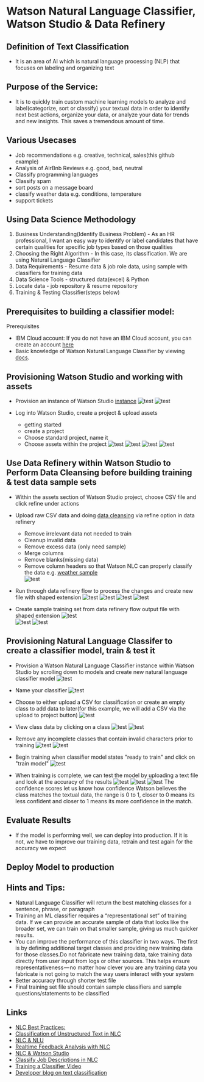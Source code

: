# Watson Natural Language Classifier, Watson Studio & Data Refinery

## Definition of Text Classification
- It is an area of AI which is natural language processing (NLP) that focuses on labeling and organizing text

## Purpose of the Service:  
- It is to quickly train custom machine learning models to analyze and label(categorize, sort or classify) your textual data in order to identify next best actions, organize your data, or analyze your data for trends and new insights. This saves a tremendous amount of time.

## Various Usecases
- Job recommendations e.g. creative, technical, sales(this github example)
- Analysis of AirBnb Reviews e.g. good, bad, neutral
- Classify programming languages
- Classify spam
- sort posts on a message board 
- classify weather data e.g. conditions, temperature
- support tickets

## Using Data Science Methodology

1. Business Understanding(Identify Business Problem) - As an HR professional, I want an easy way to identify or label candidates that have certain qualities for specific job types based on those qualities
2. Choosing the Right Algorithm - In this case, its classification. We are using Natural Language Classifier
3. Data Requirements - Resume data & job role data, using sample with classifiers for training data
4. Data Science Tools - structured data(excel) & Python
5. Locate data - job repository & resume repository
6. Training & Testing Classifier(steps below)

## Prerequisites to building a classifier model: 

Prerequisites
- IBM Cloud account: If you do not have an IBM Cloud account, you can create an account [here](https://cloud.ibm.com/)
- Basic knowledge of Watson Natural Language Classifier by viewing [docs](https://cloud.ibm.com/docs/services/natural-language-classifier?topic=natural-language-classifier-natural-language-classifier&cm_mc_uid=08582511162115581306652&cm_mc_sid_50200000=48334731559443154666&cm_mc_sid_52640000=20154341559443154668&programming_language=python#natural-language-classifier).

## Provisioning Watson Studio and working with assets

- Provision an instance of Watson Studio [instance](https://cloud.ibm.com/catalog/services/watson-studio)
![test](https://github.com/bmguillo/NLC_WatsonStudio_DataRefinery/blob/master/img/WatsonStudioProvisioning1.png)
![test](https://github.com/bmguillo/NLC_WatsonStudio_DataRefinery/blob/master/img/WatsonStudioProvisioning2.png)

- Log into Watson Studio, create a project & upload assets
    - getting started
    - create a project
    - Choose standard project, name it
    - Choose assets within the project
![test](https://github.com/bmguillo/NLC_WatsonStudio_DataRefinery/blob/master/img/WatsonStudioGettingStarted.png)
![test](https://github.com/bmguillo/NLC_WatsonStudio_DataRefinery/blob/master/img/WatsonStudioWelcome.png)
![test](https://github.com/bmguillo/NLC_WatsonStudio_DataRefinery/blob/master/img/WatsonStudioNewProject.png)
![test](https://github.com/bmguillo/NLC_WatsonStudio_DataRefinery/blob/master/img/WatsonStudioCreateAStandardProject.png)
 

 ## Use Data Refinery within Watson Studio to Perform Data Cleansing before building training & test data sample sets
- Within the assets section of Watson Studio project, choose CSV file and click refine under actions

- Upload raw CSV data and doing [data cleansing](https://dataplatform.cloud.ibm.com/docs/content/wsj/refinery/refining_data.html#refine) via refine option in data refinery
    - Remove irrelevant data not needed to train
    - Cleanup invalid data
    - Remove excess data (only need sample)
    - Merge columns
    - Remove blanks(missing data)
    - Remove column headers so that Watson NLC can properly classify the data e.g. [weather sample](https://github.com/bmguillo/watsonnaturallanguageclassifier_hrjobrecommendations/blob/master/weather_data_train.csv)  
![test](https://github.com/bmguillo/NLC_WatsonStudio_DataRefinery/blob/master/img/WatsonStudioCSVAssetUpload.png)

- Run through data refinery flow to process the changes and create new file with shaped extension
![test](https://github.com/bmguillo/NLC_WatsonStudio_DataRefinery/blob/master/img/WatsonStudioAssetRefine.png)
![test](https://github.com/bmguillo/NLC_WatsonStudio_DataRefinery/blob/master/img/WatsonStudioDataRefineryFlow.png)
![test](https://github.com/bmguillo/NLC_WatsonStudio_DataRefinery/blob/master/img/WatsonStudioDataRefineryFlow2.png)
![test](https://github.com/bmguillo/NLC_WatsonStudio_DataRefinery/blob/master/img/WatsonStudioDataRefineryFlow3.png)

- Create sample training set from data refinery flow output file with shaped extension
![test](https://github.com/bmguillo/NLC_WatsonStudio_DataRefinery/blob/master/img/WatsonStudioDataRefinerySample.png)  
![test](https://github.com/bmguillo/NLC_WatsonStudio_DataRefinery/blob/master/img/WatsonStudioDataRefinerySample2.png)
![test](https://github.com/bmguillo/NLC_WatsonStudio_DataRefinery/blob/master/img/WatsonStudioDataRefinerySample3.png)


## Provisioning Natural Language Classifer to create a classifier model, train & test it

- Provision a Watson Natural Language Classifier instance within Watson Studio by scrolling down to models and create new natural language classifier model
![test](https://github.com/bmguillo/NLC_WatsonStudio_DataRefinery/blob/master/img/WatsonStudioNLCProvisioning.png)

- Name your classifier 
![test](https://github.com/bmguillo/NLC_WatsonStudio_DataRefinery/blob/master/img/WatsonStudioNLCCreateClassifierandClass.png)

- Choose to either upload a CSV for classification or create an empty class to add data to later(for this example, we will add a CSV via the upload to project button)
![test](https://github.com/bmguillo/NLC_WatsonStudio_DataRefinery/blob/master/img/WatsonStudioUploadtoProjectAddtoProject.png)

- View class data by clicking on a class
![test](https://github.com/bmguillo/NLC_WatsonStudio_DataRefinery/blob/master/img/WatsonStudioNLCClasses.png)
![test](https://github.com/bmguillo/NLC_WatsonStudio_DataRefinery/blob/master/img/WatsonStudioNLCClasses2.png)

- Remove any incomplete classes that contain invalid characters prior to training
![test](https://github.com/bmguillo/NLC_WatsonStudio_DataRefinery/blob/master/img/WatsonStudioNLCDeleteIncompleteClass.png)
![test](https://github.com/bmguillo/NLC_WatsonStudio_DataRefinery/blob/master/img/WatsonStudioNLCDeleteIncompleteClass2.png)

- Begin training when classifier model states "ready to train" and click on "train model"
![test](https://github.com/bmguillo/NLC_WatsonStudio_DataRefinery/blob/master/img/WatsonStudioNLCReadytoTrain.png)

- When training is complete, we can test the model by uploading a text file and look at the accuracy of the results
![test](https://github.com/bmguillo/NLC_WatsonStudio_DataRefinery/blob/master/img/WatsonStudioNLCTrainingComplete.png)
![test](https://github.com/bmguillo/NLC_WatsonStudio_DataRefinery/blob/master/img/WatsonStudioNLCTestOverview.png)
![test](https://github.com/bmguillo/NLC_WatsonStudio_DataRefinery/blob/master/img/WatsonStudioUploadTestData_TestResults.png)
The confidence scores let us know how confidence Watson believes the class matches the textual data, the range is 0 to 1, closer to 0 means its less confident and closer to 1 means its more confidence in the match.

## Evaluate Results
- If the model is performing well, we can deploy into production. If it is not, we have to improve our training data, retrain and test again for the accuracy we expect

## Deploy Model to production




## Hints and Tips:
- Natural Language Classifier will return the best matching classes for a sentence, phrase, or paragraph
- Training an ML classifier requires a “representational set” of training data. If we can provide an accurate sample of data that looks like the broader set, we can train on that smaller sample, giving us much quicker results.
- You can improve the performance of this classifier in two ways. The first is by defining additional target classes and providing new training data for those classes.Do not fabricate new training data, take training data directly from user input from logs or other sources. This helps ensure representativeness — no matter how clever you are any training data you fabricate is not going to match the way users interact with your system
- Better accuracy through shorter test file
- Final training set file should contain sample classifiers and sample questions/statements to be classified     
     

## Links
- [NLC Best Practices:](https://medium.com/ibm-watson/watson-natural-language-classifier-fb66206be6de)
- [Classification of Unstructured Text in NLC](https://medium.com/ibm-watson/cognitive-classification-of-text-and-what-it-can-do-for-you-514378af1e08)
- [NLC & NLU](https://medium.com/@AlexAlBasosi/cognitive-workshop-series-natural-language-classifier-and-natural-language-understanding-898db567f188)
- [Realtime Feedback Analysis with NLC](https://medium.com/@shyampurk/realtime-customer-feedback-analysis-with-ibm-watson-natural-language-classifier-cc411593ae4d)
- [NLC & Watson Studio](https://medium.com/@shyampurk/realtime-customer-feedback-analysis-with-ibm-watson-natural-language-classifier-cc411593ae4d)
- [Classify Job Descriptions in NLC](https://medium.com/ibm-watson/classify-job-descriptions-with-watson-natural-language-classifier-fca735ff2f3c)
- [Training a Classifier Video](https://developer.ibm.com/videos/create-and-train-a-classifier-for-watsons-natural-language-classifier-service/)
- [Developer blog on text classification](https://developer.ibm.com/blogs/getting-started-with-text-classification/)





